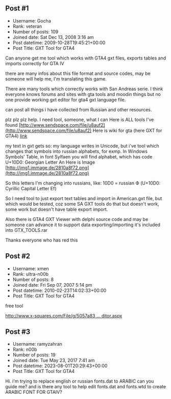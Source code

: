 ## Post #1
- Username: Gocha
- Rank: veteran
- Number of posts: 109
- Joined date: Sat Dec 13, 2008 3:16 am
- Post datetime: 2009-10-28T19:45:21+00:00
- Post Title: GXT Tool for GTA4

Can anyone get me tool which works with GTA4 gxt files, exports tables and imports correctly for GTA IV

there are many infos about this file format and source codes, may be someone will help me, I'm translating this game.

There are many tools which correctly works with San Andreas serie. I think everyone knows forums and sites with gta tools and moodin things but no one provide working gxt editor for gta4 gxt language file.

can post all things i have collected from Russian and other resources.

plz plz plz help. I need tool, someone, what I can
Here is ALL tools I've found [http://www.sendspace.com/file/u8auf2](http://www.sendspace.com/file/u8auf2)
Here is wiki for gta (here GXT for GTA4) [link](http://www.gtamodding.com/index.php?title=GXT)

my text in gxt gets so:
my language writes in Unicode, but i've tool which changes that symbols into russian alphabets, for exmp.
In Windows Symbols' Table, in font Sylfaen you will find alphabet, which has code U+10D0: Georgian Letter An
Here is Image
[http://img1.immage.de/2810a8f72.png](http://img1.immage.de/2810a8f72.png)

So this letters I'm changing into russians, like: 10D0 = russian Ф (U+10D0: Cyrillic Capital Letter Ef)

So I need tool to just export text tables and import in American.gxt file, but which would be tested, coz some SA GXT tools do that but doesn't work, some work but doesn't have table export import.

Also there is GTA4 GXT Viewer with delphi source code and may be someone can advance it to support data exporting/importing
it's included into GTX_TOOLS.rar

Thanks everyone who has red this
## Post #2
- Username: xmen
- Rank: ultra-n00b
- Number of posts: 8
- Joined date: Fri Sep 07, 2007 5:14 pm
- Post datetime: 2010-02-23T14:02:33+00:00
- Post Title: GXT Tool for GTA4

free tool  

[http://www.x-squares.com/File/g/5057a83 ... ditor.aspx](http://www.x-squares.com/File/g/5057a837-c81b-4481-b566-20c05103976f/X_GXT_Editor.aspx)
## Post #3
- Username: ramyzahran
- Rank: n00b
- Number of posts: 19
- Joined date: Tue May 23, 2017 7:41 am
- Post datetime: 2023-08-01T20:29:43+00:00
- Post Title: GXT Tool for GTA4

Hi.
i'm trying to replace english or russian fonts.dat to ARABIC can you guide me?
and is there any tool to help edit fonts.dat and fonts.wtd to create ARABIC FONT FOR GTAIV?
